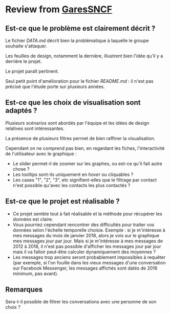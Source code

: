 # Review from [GaresSNCF](https://github.com/OumaimaFassi/SNCF_viz)

## Est-ce que le problème est clairement décrit ?

Le fichier *DATA.md* décrit bien la problématique à laquelle le groupe souhaite s'attaquer.

Les feuilles de design, notamment la dernière, illustrent bien l'idée qu'il y a derrière le projet.

Le projet paraît pertinent.

Seul petit point d'amélioration pour le fichier *README.md* : il n'est pas précisé que l'étude porte sur plusieurs années.


## Est-ce que les choix de visualisation sont adaptés ?

Plusieurs scénarios sont abordés par l'équipe et les idées de design relatives sont intéressantes.

La présence de plusieurs filtres permet de bien raffiner la visualisation.

Cependant on ne comprend pas bien, en regardant les fiches, l'interactivité de l'utilisateur avec le graphique :
* Le slider permet-il de zoomer sur les graphes, ou est-ce qu'il fait autre chose ?
* Les tooltips sont-ils uniquement en *hover* ou cliquables ?
* Les cases "1", "2", "3", etc signifient-elles que le filtrage par contact n'est possible qu'avec les contacts les plus contactés ? 

## Est-ce que le projet est réalisable ?

* Ce projet semble tout à fait réalisable et la méthode pour récupérer les données est claire.
* Vous pourriez cependant rencontrer des difficultés pour traiter vos données selon l'échelle temporelle choisie. Exemple : si je m'intéresse à mes messages du mois de janvier 2018, alors je vois sur le graphique mes messages jour par jour. Mais si je m'intéresse à mes messages de 2012 à 2018, il n'est pas possible d'afficher les messages jour par jour mais il va falloir peut-être calculer dynamiquement des moyennes ?
* Les messages trop anciens seront probablement impossibles à requêter (par exemple, si l'on fouille dans les vieux messages d'une conversation sur Facebook Messenger, les messages affichés sont datés de 2016 minimum, pas avant). 

## Remarques

Sera-t-il possible de filtrer les conversations avec une personne de son choix ? 
